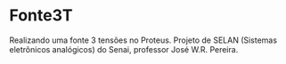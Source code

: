 # Fonte3T
Realizando uma fonte 3 tensões no Proteus. Projeto de SELAN (Sistemas eletrônicos analógicos) do Senai, professor José W.R. Pereira. 
